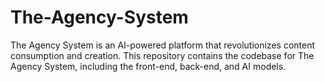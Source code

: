 # The-Agency-System
The Agency System is an AI-powered platform that revolutionizes content consumption and creation.  This repository contains the codebase for The Agency System, including the front-end, back-end, and AI models.

